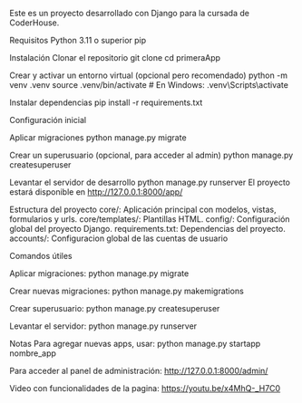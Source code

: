 Este es un proyecto desarrollado con Django para la cursada de CoderHouse.

Requisitos Python 3.11 o superior pip

Instalación Clonar el repositorio git clone cd primeraApp

Crear y activar un entorno virtual (opcional pero recomendado) python -m venv .venv source .venv/bin/activate # En Windows: .venv\Scripts\activate

Instalar dependencias pip install -r requirements.txt

Configuración inicial

Aplicar migraciones python manage.py migrate

Crear un superusuario (opcional, para acceder al admin) python manage.py createsuperuser

Levantar el servidor de desarrollo python manage.py runserver El proyecto estará disponible en http://127.0.0.1:8000/app/

Estructura del proyecto core/: Aplicación principal con modelos, vistas, formularios y urls. core/templates/: Plantillas HTML.  config/: Configuración global del proyecto Django. requirements.txt: Dependencias del proyecto.  accounts/: Configuracion global de las cuentas de usuario

Comandos útiles

Aplicar migraciones: python manage.py migrate

Crear nuevas migraciones: python manage.py makemigrations

Crear superusuario: python manage.py createsuperuser

Levantar el servidor: python manage.py runserver

Notas Para agregar nuevas apps, usar: python manage.py startapp nombre_app

Para acceder al panel de administración: http://127.0.0.1:8000/admin/

Video con funcionalidades de la pagina:
https://youtu.be/x4MhQ-_H7C0
